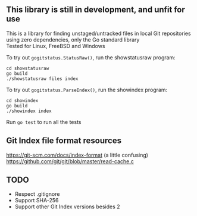 ## This library is still in development, and unfit for use
This is a library for finding unstaged/untracked files in local Git repositories using zero dependencies, only the Go standard library\
Tested for Linux, FreeBSD and Windows

To try out `gogitstatus.StatusRaw()`, run the showstatusraw program:
```console
cd showstatusraw
go build
./showstatusraw files index
```

To try out `gogitstatus.ParseIndex()`, run the showindex program:
```console
cd showindex
go build
./showindex index
```

Run `go test` to run all the tests

## Git Index file format resources
https://git-scm.com/docs/index-format (a little confusing)\
https://github.com/git/git/blob/master/read-cache.c

## TODO
- Respect .gitignore
- Support SHA-256
- Support other Git Index versions besides 2
